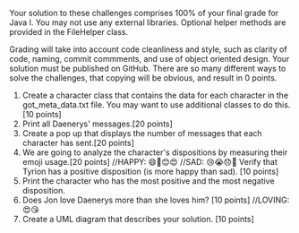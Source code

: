 Your solution to these challenges comprises 100% of your final grade for Java I. You may not use any external libraries. Optional helper methods are provided in the FileHelper class.

Grading will take into account code cleanliness and style, such as clarity of code, naming, commit commments, and use of object oriented design.
Your solution must be published on GitHub. There are so many different ways to solve the challenges, that copying will be obvious, and result in 0 points.

1. Create a character class that contains the data for each character in the got_meta_data.txt file. You may want to use additional classes to do this. [10 points] 
2. Print all Daenerys' messages.[20 points] 
3. Create a pop up that displays the number of messages that each character has sent.[20 points] 
4. We are going to analyze the character's dispositions by measuring their emoji usage.[20 points] 
		//HAPPY: 😄🙂😊😍
		//SAD: 😢😭😞👿
   Verify that Tyrion has a positive disposition (is more happy than sad). [10 points] 
5. Print the character who has the most positive and the most negative disposition.
6. Does Jon love Daenerys more than she loves him?		[10 points] 
		//LOVING: 😍😘
7. Create a UML diagram that describes your solution. [10 points] 
